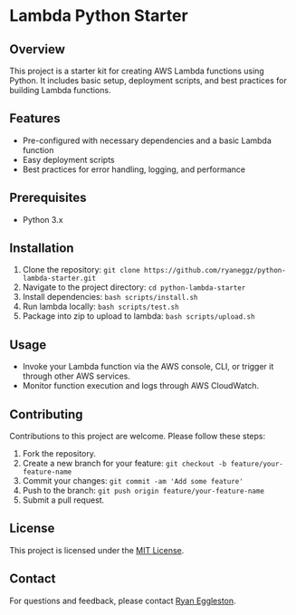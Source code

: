 # Lambda Python Starter

## Overview
This project is a starter kit for creating AWS Lambda functions using Python. It includes basic setup, deployment scripts, and best practices for building Lambda functions.

## Features
- Pre-configured with necessary dependencies and a basic Lambda function
- Easy deployment scripts
- Best practices for error handling, logging, and performance

## Prerequisites
- Python 3.x

## Installation
1. Clone the repository: `git clone https://github.com/ryaneggz/python-lambda-starter.git`
2. Navigate to the project directory: `cd python-lambda-starter`
3. Install dependencies: `bash scripts/install.sh`
4. Run lambda locally: `bash scripts/test.sh`
5. Package into zip to upload to lambda: `bash scripts/upload.sh`

## Usage
- Invoke your Lambda function via the AWS console, CLI, or trigger it through other AWS services.
- Monitor function execution and logs through AWS CloudWatch.

## Contributing
Contributions to this project are welcome. Please follow these steps:
1. Fork the repository.
2. Create a new branch for your feature: `git checkout -b feature/your-feature-name`
3. Commit your changes: `git commit -am 'Add some feature'`
4. Push to the branch: `git push origin feature/your-feature-name`
5. Submit a pull request.

## License
This project is licensed under the [MIT License](LICENSE).

## Contact
For questions and feedback, please contact [Ryan Eggleston](ryan.adaptivebiz@gmail.com).

